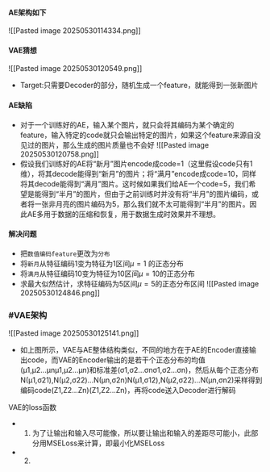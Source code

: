 #### AE架构如下
![[Pasted image 20250530114334.png]]
#### VAE猜想
![[Pasted image 20250530120549.png]]
* Target:只需要Decoder的部分，随机生成一个feature，就能得到一张新图片
#### AE缺陷
* 对于一个训练好的AE，输入某个图片，就只会将其编码为某个确定的feature，输入特定的code就只会输出特定的图片，如果这个feature来源自没见过的图片，那么生成的图片质量也不会好
![[Pasted image 20250530120758.png]]
* 假设我们训练好的AE将“新月”图片encode成code=1（这里假设code只有1维），将其decode能得到“新月”的图片；将“满月”encode成code=10，同样将其decode能得到“满月”图片。这时候如果我们给AE一个code=5，我们希望是能得到“半月”的图片，但由于之前训练时并没有将“半月”的图片编码，或者将一张非月亮的图片编码为5，那么我们就不太可能得到“半月”的图片。因此AE多用于数据的压缩和恢复，用于数据生成时效果并不理想。

#### 解决问题
* 把`数值编码feature`更改为`分布`
* 将`新月`从特征编码1变为特征为1区间$\mu=1$  的正态分布 
* 将`满月`从特征编码10变为特征为10区间$\mu=10$的正态分布
* 求最大似然估计，求特征编码为5区间$\mu=5$的正态分布区间
![[Pasted image 20250530124846.png]]
### #VAE架构
![[Pasted image 20250530125141.png]]
* 如上图所示，VAE与AE整体结构类似，不同的地方在于AE的Encoder直接输出code，而VAE的Encoder输出的是若干个正态分布的均值(μ1,μ2...μnμ1,μ2...μn)和标准差(σ1,σ2...σnσ1,σ2...σn)，然后从每个正态分布N(μ1,σ21),N(μ2,σ22)...N(μn,σ2n)N(μ1,σ12),N(μ2,σ22)...N(μn,σn2)采样得到编码code(Z1,Z2...Zn)(Z1,Z2...Zn)，再将code送入Decoder进行解码

VAE的loss函数
* 1. 为了让输出和输入尽可能像，所以要让输出和输入的差距尽可能小，此部分用MSELoss来计算，即最小化MSELoss
* 2.